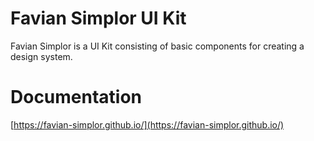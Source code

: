 # Favian Simplor UI Kit

Favian Simplor is a UI Kit consisting of basic components for creating a design system.

# Documentation

[https://favian-simplor.github.io/](https://favian-simplor.github.io/)
